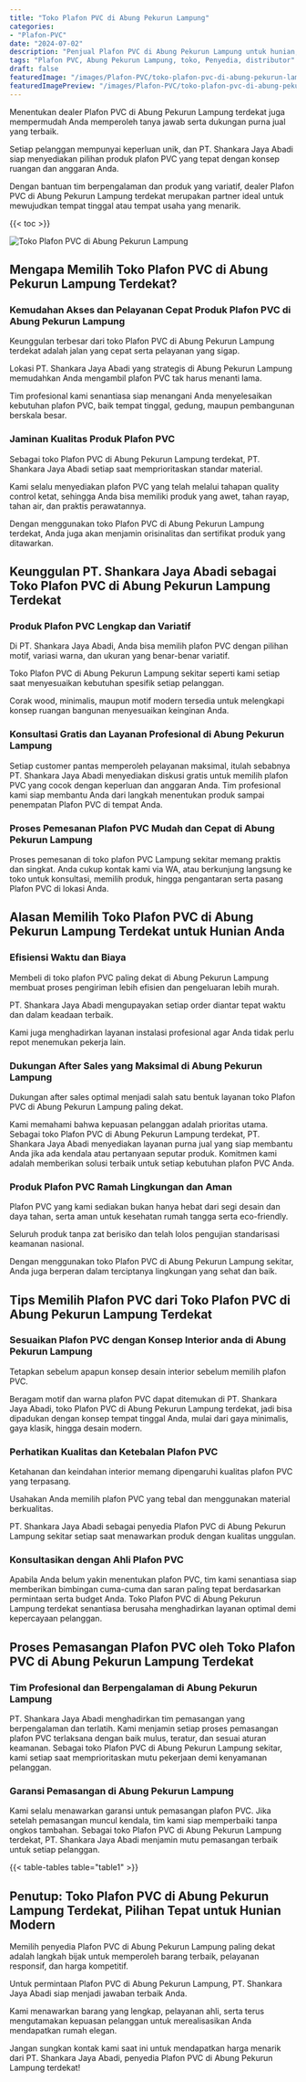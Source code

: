 ```yaml
---
title: "Toko Plafon PVC di Abung Pekurun Lampung"
categories:
- "Plafon-PVC"
date: "2024-07-02"
description: "Penjual Plafon PVC di Abung Pekurun Lampung untuk hunian, office, dan gerai. Material berkualitas, beragam motif, variasi warna elegan, beserta layanan instalasi dikerjakan oleh tim profesional dan jaminan resmi!|Servis penyediaan Plafon PVC di Abung Pekurun Lampung untuk keperluan tempat tinggal, perkantoran, maupun gerai, dengan material berkualitas dan penempatan oleh tim profesional serta kepastian resmi.|Alternatif Plafon PVC di Abung Pekurun Lampung yang andal untuk hunian, office, serta gerai, dengan material unggulan dan penempatan oleh teknisi berpengalaman dan jaminan resmi.|Penjualan Plafon PVC di Abung Pekurun Lampung bagi hunian, kantor, serta ritel, dengan plafon berkualitas dan penempatan oleh tenaga ahli berpengalaman, lengkap dengan garansi resmi.}"
tags: "Plafon PVC, Abung Pekurun Lampung, toko, Penyedia, distributor"
draft: false
featuredImage: "/images/Plafon-PVC/toko-plafon-pvc-di-abung-pekurun-lampung.png"
featuredImagePreview: "/images/Plafon-PVC/toko-plafon-pvc-di-abung-pekurun-lampung.png"
---
```


Menentukan dealer Plafon PVC di Abung Pekurun Lampung terdekat juga mempermudah Anda memperoleh tanya jawab serta dukungan purna jual yang terbaik.

Setiap pelanggan mempunyai keperluan unik, dan PT. Shankara Jaya Abadi siap menyediakan pilihan produk plafon PVC yang tepat dengan konsep ruangan dan anggaran Anda.

Dengan bantuan tim berpengalaman dan produk yang variatif, dealer Plafon PVC di Abung Pekurun Lampung terdekat merupakan partner ideal untuk mewujudkan tempat tinggal atau tempat usaha yang menarik.

{{< toc >}}

![Toko Plafon PVC di Abung Pekurun Lampung](/images/Plafon-PVC/Toko-Plafon-PVC-di-Abung-Pekurun-Lampung.png)

## Mengapa Memilih Toko Plafon PVC di Abung Pekurun Lampung Terdekat?

### Kemudahan Akses dan Pelayanan Cepat Produk Plafon PVC di Abung Pekurun Lampung

Keunggulan terbesar dari toko Plafon PVC di Abung Pekurun Lampung terdekat adalah jalan yang cepat serta pelayanan yang sigap.

Lokasi PT. Shankara Jaya Abadi yang strategis di Abung Pekurun Lampung memudahkan Anda mengambil plafon PVC tak harus menanti lama.

Tim profesional kami senantiasa siap menangani Anda menyelesaikan kebutuhan plafon PVC, baik tempat tinggal, gedung, maupun pembangunan berskala besar.

### Jaminan Kualitas Produk Plafon PVC

Sebagai toko Plafon PVC di Abung Pekurun Lampung terdekat, PT. Shankara Jaya Abadi setiap saat memprioritaskan standar material.

Kami selalu menyediakan plafon PVC yang telah melalui tahapan quality control ketat, sehingga Anda bisa memiliki produk yang awet, tahan rayap, tahan air, dan praktis perawatannya.

Dengan menggunakan toko Plafon PVC di Abung Pekurun Lampung terdekat, Anda juga akan menjamin orisinalitas dan sertifikat produk yang ditawarkan.

## Keunggulan PT. Shankara Jaya Abadi sebagai Toko Plafon PVC di Abung Pekurun Lampung Terdekat

### Produk Plafon PVC Lengkap dan Variatif

Di PT. Shankara Jaya Abadi, Anda bisa memilih plafon PVC dengan pilihan motif, variasi warna, dan ukuran yang benar-benar variatif.

Toko Plafon PVC di Abung Pekurun Lampung sekitar seperti kami setiap saat menyesuaikan kebutuhan spesifik setiap pelanggan.

Corak wood, minimalis, maupun motif modern tersedia untuk melengkapi konsep ruangan bangunan menyesuaikan keinginan Anda.

### Konsultasi Gratis dan Layanan Profesional di Abung Pekurun Lampung

Setiap customer pantas memperoleh pelayanan maksimal, itulah sebabnya PT. Shankara Jaya Abadi menyediakan diskusi gratis untuk memilih plafon PVC yang cocok dengan keperluan dan anggaran Anda. Tim profesional kami siap membantu Anda dari langkah menentukan produk sampai penempatan Plafon PVC di tempat Anda.

### Proses Pemesanan Plafon PVC Mudah dan Cepat di Abung Pekurun Lampung

Proses pemesanan di toko plafon PVC Lampung sekitar memang praktis dan singkat. Anda cukup kontak kami via WA, atau berkunjung langsung ke toko untuk konsultasi, memilih produk, hingga pengantaran serta pasang Plafon PVC di lokasi Anda.

## Alasan Memilih Toko Plafon PVC di Abung Pekurun Lampung Terdekat untuk Hunian Anda

### Efisiensi Waktu dan Biaya

Membeli di toko plafon PVC paling dekat di Abung Pekurun Lampung membuat proses pengiriman lebih efisien dan pengeluaran lebih murah.

PT. Shankara Jaya Abadi mengupayakan setiap order diantar tepat waktu dan dalam keadaan terbaik.

Kami juga menghadirkan layanan instalasi profesional agar Anda tidak perlu repot menemukan pekerja lain.

### Dukungan After Sales yang Maksimal di Abung Pekurun Lampung

Dukungan after sales optimal menjadi salah satu bentuk layanan toko Plafon PVC di Abung Pekurun Lampung paling dekat.

Kami memahami bahwa kepuasan pelanggan adalah prioritas utama. Sebagai toko Plafon PVC di Abung Pekurun Lampung terdekat, PT. Shankara Jaya Abadi menyediakan layanan purna jual yang siap membantu Anda jika ada kendala atau pertanyaan seputar produk. Komitmen kami adalah memberikan solusi terbaik untuk setiap kebutuhan plafon PVC Anda.

### Produk Plafon PVC Ramah Lingkungan dan Aman

Plafon PVC yang kami sediakan bukan hanya hebat dari segi desain dan daya tahan, serta aman untuk kesehatan rumah tangga serta eco-friendly.

Seluruh produk tanpa zat berisiko dan telah lolos pengujian standarisasi keamanan nasional.

Dengan menggunakan toko Plafon PVC di Abung Pekurun Lampung sekitar, Anda juga berperan dalam terciptanya lingkungan yang sehat dan baik.

## Tips Memilih Plafon PVC dari Toko Plafon PVC di Abung Pekurun Lampung Terdekat

### Sesuaikan Plafon PVC dengan Konsep Interior anda di Abung Pekurun Lampung

Tetapkan sebelum apapun konsep desain interior sebelum memilih plafon PVC.

Beragam motif dan warna plafon PVC dapat ditemukan di PT. Shankara Jaya Abadi, toko Plafon PVC di Abung Pekurun Lampung terdekat, jadi bisa dipadukan dengan konsep tempat tinggal Anda, mulai dari gaya minimalis, gaya klasik, hingga desain modern.

### Perhatikan Kualitas dan Ketebalan Plafon PVC

Ketahanan dan keindahan interior memang dipengaruhi kualitas plafon PVC yang terpasang.

Usahakan Anda memilih plafon PVC yang tebal dan menggunakan material berkualitas.

PT. Shankara Jaya Abadi sebagai penyedia Plafon PVC di Abung Pekurun Lampung sekitar setiap saat menawarkan produk dengan kualitas unggulan.

### Konsultasikan dengan Ahli Plafon PVC

Apabila Anda belum yakin menentukan plafon PVC, tim kami senantiasa siap memberikan bimbingan cuma-cuma dan saran paling tepat berdasarkan permintaan serta budget Anda. Toko Plafon PVC di Abung Pekurun Lampung terdekat senantiasa berusaha menghadirkan layanan optimal demi kepercayaan pelanggan.

## Proses Pemasangan Plafon PVC oleh Toko Plafon PVC di Abung Pekurun Lampung Terdekat

### Tim Profesional dan Berpengalaman di Abung Pekurun Lampung

PT. Shankara Jaya Abadi menghadirkan tim pemasangan yang berpengalaman dan terlatih. Kami menjamin setiap proses pemasangan plafon PVC terlaksana dengan baik mulus, teratur, dan sesuai aturan keamanan. Sebagai toko Plafon PVC di Abung Pekurun Lampung sekitar, kami setiap saat memprioritaskan mutu pekerjaan demi kenyamanan pelanggan.

### Garansi Pemasangan di Abung Pekurun Lampung

Kami selalu menawarkan garansi untuk pemasangan plafon PVC. Jika setelah pemasangan muncul kendala, tim kami siap memperbaiki tanpa ongkos tambahan. Sebagai toko Plafon PVC di Abung Pekurun Lampung terdekat, PT. Shankara Jaya Abadi menjamin mutu pemasangan terbaik untuk setiap pelanggan.

{{< table-tables table="table1" >}}

## Penutup: Toko Plafon PVC di Abung Pekurun Lampung Terdekat, Pilihan Tepat untuk Hunian Modern

Memilih penyedia Plafon PVC di Abung Pekurun Lampung paling dekat adalah langkah bijak untuk memperoleh barang terbaik, pelayanan responsif, dan harga kompetitif.

Untuk permintaan Plafon PVC di Abung Pekurun Lampung, PT. Shankara Jaya Abadi siap menjadi jawaban terbaik Anda.

Kami menawarkan barang yang lengkap, pelayanan ahli, serta terus mengutamakan kepuasan pelanggan untuk merealisasikan Anda mendapatkan rumah elegan.

Jangan sungkan kontak kami saat ini untuk mendapatkan harga menarik dari PT. Shankara Jaya Abadi, penyedia Plafon PVC di Abung Pekurun Lampung terdekat!
